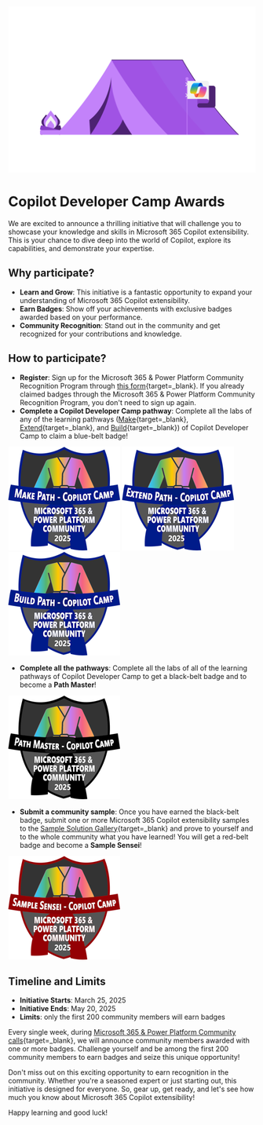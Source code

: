 <img class="heading-image" src="../assets/images/CopilotCamp-Tent-Clean.png"></img>

# Copilot Developer Camp Awards

We are excited to announce a thrilling initiative that will challenge you to showcase your knowledge and skills in Microsoft 365 Copilot extensibility. This is your chance to dive deep into the world of Copilot, explore its capabilities, and demonstrate your expertise.

## Why participate?

- **Learn and Grow**: This initiative is a fantastic opportunity to expand your understanding of Microsoft 365 Copilot extensibility.
- **Earn Badges**: Show off your achievements with exclusive badges awarded based on your performance.
- **Community Recognition**: Stand out in the community and get recognized for your contributions and knowledge.

## How to participate?

- **Register**: Sign up for the Microsoft 365 & Power Platform Community Recognition Program through [this form](https://aka.ms/community/recognition-register){target=_blank}. If you already claimed badges through the Microsoft 365 & Power Platform Community Recognition Program, you don't need to sign up again.
- **Complete a Copilot Developer Camp pathway**: Complete all the labs of any of the learning pathways ([Make](https://microsoft.github.io/copilot-camp/pages/make/){target=_blank}, [Extend](https://microsoft.github.io/copilot-camp/pages/extend-m365-copilot/){target=_blank}, and [Build](https://microsoft.github.io/copilot-camp/pages/custom-engine/){target=_blank}) of Copilot Developer Camp to claim a blue-belt badge!

<div class="badge-row">
    <img src="../assets/images/awards/Make-Small.png" alt="Make path - Copilot Camp badge"></img>
    <img src="../assets/images/awards/Extend-Small.png" alt="Extend path - Copilot Camp badge"></img>
    <img src="../assets/images/awards/Build-Small.png" alt="Build path - Copilot Camp badge"></img>
</div>

- **Complete all the pathways**: Complete all the labs of all of the learning pathways of Copilot Developer Camp to get a black-belt badge and to become a **Path Master**!

<div class="badge-row">
    <img src="../assets/images/awards/Path-Master-Small.png" alt="Path Master - Copilot Camp badge"></img>
</div>

- **Submit a community sample**: Once you have earned the black-belt badge, submit one or more Microsoft 365 Copilot extensibility samples to the [Sample Solution Gallery](https://aka.ms/community/samples){target=_blank} and prove to yourself and to the whole community what you have learned! You will get a red-belt badge and become a **Sample Sensei**!

<div class="badge-row">
    <img src="../assets/images/awards/Samples-Small.png" alt="Sample Sensei - Copilot Camp badge"></img>
</div>

## Timeline and Limits

- **Initiative Starts**: March 25, 2025
- **Initiative Ends**: May 20, 2025
- **Limits**: only the first 200 community members will earn badges

Every single week, during [Microsoft 365 & Power Platform Community calls](https://aka.ms/community/ms-speakers-call-invite){target=_blank}, we will announce community members awarded with one or more badges. Challenge yourself and be among the first 200 community members to earn badges and seize this unique opportunity!

Don't miss out on this exciting opportunity to earn recognition in the community. Whether you're a seasoned expert or just starting out, this initiative is designed for everyone. So, gear up, get ready, and let's see how much you know about Microsoft 365 Copilot extensibility!

Happy learning and good luck!
